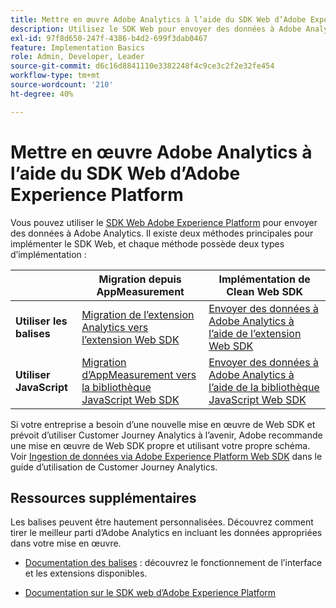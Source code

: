```yaml
---
title: Mettre en œuvre Adobe Analytics à l’aide du SDK Web d’Adobe Experience Platform
description: Utilisez le SDK Web pour envoyer des données à Adobe Analytics.
exl-id: 97f8d650-247f-4386-b4d2-699f3dab0467
feature: Implementation Basics
role: Admin, Developer, Leader
source-git-commit: d6c16d8841110e3382248f4c9ce3c2f2e32fe454
workflow-type: tm+mt
source-wordcount: '210'
ht-degree: 40%

---
```


# Mettre en œuvre Adobe Analytics à l’aide du SDK Web d’Adobe Experience Platform

Vous pouvez utiliser le [SDK Web Adobe Experience Platform](https://experienceleague.adobe.com/docs/experience-platform/web-sdk/home.html) pour envoyer des données à Adobe Analytics. Il existe deux méthodes principales pour implémenter le SDK Web, et chaque méthode possède deux types d’implémentation :

| | **Migration depuis AppMeasurement** | **Implémentation de Clean Web SDK** |
| --- | --- | --- |
| **Utiliser les balises** | [ Migration de l’extension Analytics vers l’extension Web SDK ](analytics-extension-to-web-sdk.md) | [Envoyer des données à Adobe Analytics à l’aide de l’extension Web SDK](web-sdk-tag-extension.md) |
| **Utiliser JavaScript** | [Migration d’AppMeasurement vers la bibliothèque JavaScript Web SDK](appmeasurement-to-web-sdk.md) | [Envoyer des données à Adobe Analytics à l’aide de la bibliothèque JavaScript Web SDK](web-sdk-javascript-library.md) |

Si votre entreprise a besoin d’une nouvelle mise en œuvre de Web SDK et prévoit d’utiliser Customer Journey Analytics à l’avenir, Adobe recommande une mise en œuvre de Web SDK propre et utilisant votre propre schéma. Voir [ Ingestion de données via Adobe Experience Platform Web SDK](https://experienceleague.adobe.com/fr/docs/analytics-platform/using/cja-data-ingestion/ingest-use-guides/edge-network/aepwebsdk) dans le guide d’utilisation de Customer Journey Analytics.

## Ressources supplémentaires

Les balises peuvent être hautement personnalisées. Découvrez comment tirer le meilleur parti d’Adobe Analytics en incluant les données appropriées dans votre mise en œuvre.

- [Documentation des balises](https://experienceleague.adobe.com/docs/experience-platform/tags/home.html?lang=fr#) : découvrez le fonctionnement de l’interface et les extensions disponibles.

- [Documentation sur le SDK web d’Adobe Experience Platform](https://experienceleague.adobe.com/docs/web-sdk.html?lang=fr)
